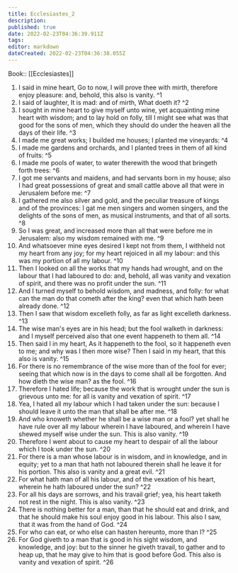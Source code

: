 ```yaml
---
title: Ecclesiastes_2
description: 
published: true
date: 2022-02-23T04:36:39.911Z
tags: 
editor: markdown
dateCreated: 2022-02-23T04:36:38.055Z
---
```


 Book:: [[Ecclesiastes]]
 1. I said in mine heart, Go to now, I will prove thee with mirth, therefore enjoy pleasure: and, behold, this also is vanity. ^1
 2. I said of laughter, It is mad: and of mirth, What doeth it? ^2
 3. I sought in mine heart to give myself unto wine, yet acquainting mine heart with wisdom; and to lay hold on folly, till I might see what was that good for the sons of men, which they should do under the heaven all the days of their life. ^3
 4. I made me great works; I builded me houses; I planted me vineyards: ^4
 5. I made me gardens and orchards, and I planted trees in them of all kind of fruits: ^5
 6. I made me pools of water, to water therewith the wood that bringeth forth trees: ^6
 7. I got me servants and maidens, and had servants born in my house; also I had great possessions of great and small cattle above all that were in Jerusalem before me: ^7
 8. I gathered me also silver and gold, and the peculiar treasure of kings and of the provinces: I gat me men singers and women singers, and the delights of the sons of men, as musical instruments, and that of all sorts. ^8
 9. So I was great, and increased more than all that were before me in Jerusalem: also my wisdom remained with me. ^9
 10. And whatsoever mine eyes desired I kept not from them, I withheld not my heart from any joy; for my heart rejoiced in all my labour: and this was my portion of all my labour. ^10
 11. Then I looked on all the works that my hands had wrought, and on the labour that I had laboured to do: and, behold, all was vanity and vexation of spirit, and there was no profit under the sun. ^11
 12. And I turned myself to behold wisdom, and madness, and folly: for what can the man do that cometh after the king? even that which hath been already done. ^12
 13. Then I saw that wisdom excelleth folly, as far as light excelleth darkness. ^13
 14. The wise man's eyes are in his head; but the fool walketh in darkness: and I myself perceived also that one event happeneth to them all. ^14
 15. Then said I in my heart, As it happeneth to the fool, so it happeneth even to me; and why was I then more wise? Then I said in my heart, that this also is vanity. ^15
 16. For there is no remembrance of the wise more than of the fool for ever; seeing that which now is in the days to come shall all be forgotten. And how dieth the wise man? as the fool. ^16
 17. Therefore I hated life; because the work that is wrought under the sun is grievous unto me: for all is vanity and vexation of spirit. ^17
 18. Yea, I hated all my labour which I had taken under the sun: because I should leave it unto the man that shall be after me. ^18
 19. And who knoweth whether he shall be a wise man or a fool? yet shall he have rule over all my labour wherein I have laboured, and wherein I have shewed myself wise under the sun. This is also vanity. ^19
 20. Therefore I went about to cause my heart to despair of all the labour which I took under the sun. ^20
 21. For there is a man whose labour is in wisdom, and in knowledge, and in equity; yet to a man that hath not laboured therein shall he leave it for his portion. This also is vanity and a great evil. ^21
 22. For what hath man of all his labour, and of the vexation of his heart, wherein he hath laboured under the sun? ^22
 23. For all his days are sorrows, and his travail grief; yea, his heart taketh not rest in the night. This is also vanity. ^23
 24. There is nothing better for a man, than that he should eat and drink, and that he should make his soul enjoy good in his labour. This also I saw, that it was from the hand of God. ^24
 25. For who can eat, or who else can hasten hereunto, more than I? ^25
 26. For God giveth to a man that is good in his sight wisdom, and knowledge, and joy: but to the sinner he giveth travail, to gather and to heap up, that he may give to him that is good before God. This also is vanity and vexation of spirit. ^26
